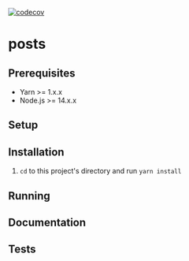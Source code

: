 [![codecov](https://codecov.io/gh/sudo-kaizen/posts/branch/main/graph/badge.svg?token=GSbO3lR9fX)](https://codecov.io/gh/sudo-kaizen/posts)

# posts

<!-- TODO: Add description -->

## Prerequisites

- Yarn >= 1.x.x
- Node.js >= 14.x.x

<!-- TODO: Add others -->

## Setup

## Installation

1. `cd` to this project's directory and run `yarn install`

## Running

## Documentation

## Tests
